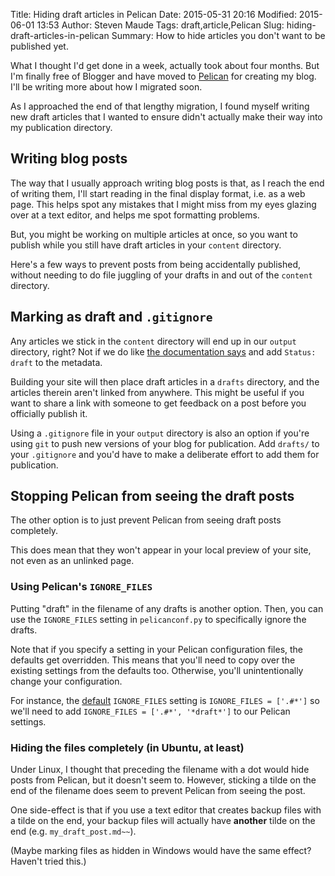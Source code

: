 Title: Hiding draft articles in Pelican
Date: 2015-05-31 20:16
Modified: 2015-06-01 13:53
Author: Steven Maude
Tags: draft,article,Pelican
Slug: hiding-draft-articles-in-pelican
Summary: How to hide articles you don't want to be published yet.

What I thought I'd get done in a week, actually took about four
months. But I'm finally free of Blogger and have moved to
[Pelican](http://docs.getpelican.com) for creating my blog. I'll be
writing more about how I migrated soon.

As I approached the end of that lengthy migration, I found myself
writing new draft articles that I wanted to ensure didn't actually make
their way into my publication directory.

## Writing blog posts

The way that I usually approach writing blog posts is that, as
I reach the end of writing them, I'll start reading in the final display
format, i.e. as a web page. This helps spot any mistakes that
I might miss from my eyes glazing over at a text editor, and helps me
spot formatting problems.

But, you might be working on multiple articles at once, so you want to
publish while you still have draft articles in your `content` directory.

Here's a few ways to prevent posts from being accidentally published,
without needing to do file juggling of your drafts in and out of the
`content` directory.

## Marking as draft and `.gitignore`

Any articles we stick in the `content` directory will end up in our
`output` directory, right? Not if we do like
[the documentation says](http://docs.getpelican.com/en/latest/content.html)
and add `Status: draft` to the metadata.

Building your site will then place draft articles in a `drafts`
directory, and the articles therein aren't linked from anywhere. This
might be useful if you want to share a link with someone to get feedback
on a post before you officially publish it.

Using a `.gitignore` file in your `output` directory is also an option
if you're using `git` to push new versions of your blog for publication.
Add `drafts/` to your `.gitignore` and you'd have to make a deliberate
effort to add them for publication.

## Stopping Pelican from seeing the draft posts

The other option is to just prevent Pelican from seeing draft posts
completely.

This does mean that they won't appear in your local preview of your
site, not even as an unlinked page.

### Using Pelican's `IGNORE_FILES`

Putting "draft" in the filename of any drafts is another option. Then,
you can use the `IGNORE_FILES` setting in `pelicanconf.py` to
specifically ignore the drafts.

Note that if you specify a setting in your Pelican configuration files,
the defaults get overridden. This means that you'll need to copy over
the existing settings from the defaults too. Otherwise, you'll
unintentionally change your configuration.

For instance, the [default](http://docs.getpelican.com/en/latest/settings.html)
`IGNORE_FILES` setting is `IGNORE_FILES = ['.#*']` so we'll need to
add `IGNORE_FILES = ['.#*', '*draft*']` to our Pelican settings.

### Hiding the files completely (in Ubuntu, at least)

Under Linux, I thought that preceding the filename with a dot would hide
posts from Pelican, but it doesn't seem to. However, sticking a tilde on
the end of the filename does seem to prevent Pelican from seeing the
post.

One side-effect is that if you use a text editor that creates backup
files with a tilde on the end, your backup files will actually have
**another** tilde on the end (e.g. `my_draft_post.md~~`).

(Maybe marking files as hidden in Windows would have the same effect?
Haven't tried this.)
